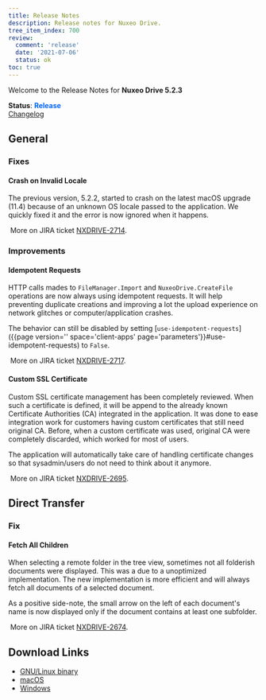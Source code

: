```yaml
---
title: Release Notes
description: Release notes for Nuxeo Drive.
tree_item_index: 700
review:
  comment: 'release'
  date: '2021-07-06'
  status: ok
toc: true
---
```


Welcome to the Release Notes for **Nuxeo Drive 5.2.3**

**Status**: <font color="#0066ff">**Release**</font> </br>
<i class="fa fa-long-arrow-right" aria-hidden="true"></i> [Changelog](https://github.com/nuxeo/nuxeo-drive/blob/master/docs/changes/5.2.3.md)

## General

### Fixes

#### Crash on Invalid Locale

The previous version, 5.2.2, started to crash on the latest macOS upgrade (11.4) because of an unknown OS locale passed to the application. We quickly fixed it and the error is now ignored when it happens.

<i class="fa fa-long-arrow-right" aria-hidden="true"></i>&nbsp;More on JIRA ticket [NXDRIVE-2714](https://jira.nuxeo.com/browse/NXDRIVE-2714).

### Improvements

#### Idempotent Requests

HTTP calls mades to `FileManager.Import` and `NuxeoDrive.CreateFile` operations are now always using idempotent requests. It will help preventing duplicate creations and improving a lot the upload experience on network glitches or computer/application crashes.

The behavior can still be disabled by setting [`use-idempotent-requests`]({{page version='' space='client-apps' page='parameters'}}#use-idempotent-requests) to `False`.

<i class="fa fa-long-arrow-right" aria-hidden="true"></i>&nbsp;More on JIRA ticket [NXDRIVE-2717](https://jira.nuxeo.com/browse/NXDRIVE-2717).

#### Custom SSL Certificate

Custom SSL certificate management has been completely reviewed. When such a certificate is defined, it will be append to the already known Certificate Authorities (CA) integrated in the application. It was done to ease integration work for customers having custom certificates that still need original CA. Before, when a custom certificate was used, original CA were completely discarded, which worked for most of users.

The application will automatically take care of handling certificate changes so that sysadmin/users do not need to think about it anymore.

<i class="fa fa-long-arrow-right" aria-hidden="true"></i>&nbsp;More on JIRA ticket [NXDRIVE-2695](https://jira.nuxeo.com/browse/NXDRIVE-2695).

## Direct Transfer

### Fix

#### Fetch All Children

When selecting a remote folder in the tree view, sometimes not all folderish documents were displayed. This was a due to a unoptimized implementation.
The new implementation is more efficient and will always fetch all documents of a selected document.

As a positive side-note, the small arrow on the left of each document's name is now displayed only if the document contains at least one subfolder.

<i class="fa fa-long-arrow-right" aria-hidden="true"></i>&nbsp;More on JIRA ticket [NXDRIVE-2674](https://jira.nuxeo.com/browse/NXDRIVE-2674).


## Download Links

- [GNU/Linux binary](https://community.nuxeo.com/static/drive-updates/release/nuxeo-drive-5.2.3-x86_64.AppImage)
- [macOS](https://community.nuxeo.com/static/drive-updates/release/nuxeo-drive-5.2.3.dmg)
- [Windows](https://community.nuxeo.com/static/drive-updates/release/nuxeo-drive-5.2.3.exe)

